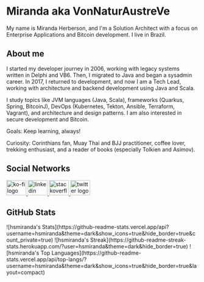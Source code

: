 # Miranda aka VonNaturAustreVe

My name is Miranda Herberson, and I'm a Solution Architect with a focus on Enterprise Applications and Bitcoin development. I live in Brazil.

## About me

I started my developer journey in 2006, working with legacy systems written in Delphi and VB6. Then, I migrated to Java and began a sysadmin career. In 2017, I returned to development, and now I am a Tech Lead, working with architecture and backend development using Java and Scala.

I study topics like JVM languages (Java, Scala), frameworks (Quarkus, Spring, BitcoinJ), DevOps (Kubernetes, Tekton, Ansible, Terraform, Vagrant), and architecture and design patterns. I am also interested in secure development and Bitcoin.

Goals: Keep learning, always!

Curiosity: Corinthians fan, Muay Thai and BJJ practitioner, coffee lover, trekking enthusiast, and a reader of books (especially Tolkien and Asimov).

  
## Social Networks

<div>
  <a href="https://ko-fi.com/hsmiranda" target="_blank">
    <img src="https://raw.githubusercontent.com/maurodesouza/profile-readme-generator/master/src/assets/icons/social/ko-fi/default.svg" width="52" height="40" alt="ko-fi logo"  />
  </a>
  <a href="https://www.linkedin.com/in/herberson/" target="_blank">
    <img src="https://raw.githubusercontent.com/maurodesouza/profile-readme-generator/master/src/assets/icons/social/linkedin/default.svg" width="52" height="40" alt="linkedin logo"  />
  </a>
  <a href="https://stackoverflow.com/users/2491333/herberson-miranda" target="_blank">
    <img src="https://raw.githubusercontent.com/maurodesouza/profile-readme-generator/master/src/assets/icons/social/stackoverflow/default.svg" width="52" height="40" alt="stackoverflow logo"  />
  </a>
  <a href="https://twitter.com/_hsmiranda" target="_blank">
    <img src="https://raw.githubusercontent.com/maurodesouza/profile-readme-generator/master/src/assets/icons/social/twitter/default.svg" width="52" height="40" alt="twitter logo"  />
  </a>
</div>

## GitHub Stats

<div>
![hsmiranda's Stats](https://github-readme-stats.vercel.app/api?username=hsmiranda&theme=dark&show_icons=true&hide_border=true&count_private=true)
![hsmiranda's Streak](https://github-readme-streak-stats.herokuapp.com/?user=hsmiranda&theme=dark&hide_border=true)
![hsmiranda's Top Languages](https://github-readme-stats.vercel.app/api/top-langs/?username=hsmiranda&theme=dark&show_icons=true&hide_border=true&layout=compact)
</div>